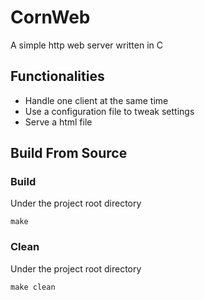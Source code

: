 # CornWeb

A simple http web server written in C

## Functionalities

- Handle one client at the same time
- Use a configuration file to tweak settings
- Serve a html file

## Build From Source

### Build

Under the project root directory

```
make
```

### Clean

Under the project root directory

```
make clean
```
